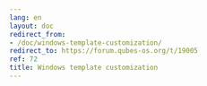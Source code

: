 ```yaml
---
lang: en
layout: doc
redirect_from:
- /doc/windows-template-customization/
redirect_to: https://forum.qubes-os.org/t/19005
ref: 72
title: Windows template customization
---
```

